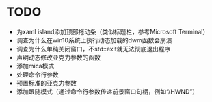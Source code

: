 # TODO

- 为xaml island添加顶部拖动条（类似标题栏，参考Microsoft Terminal）
- 调查为什么在win10系统上执行动态加载的dwm函数会崩溃
- 调查为什么单纯关闭窗口，不std::exit就无法彻底退出程序
- 声明动态修改亚克力参数的函数
- 添加mica模式
- 处理命令行参数
- 预置标准的亚克力参数
- 添加跟随模式（通过命令行参数传递前景窗口句柄，例如“/HWND”）
